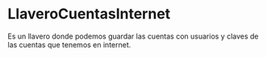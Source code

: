 # LlaveroCuentasInternet
Es un llavero donde podemos guardar las cuentas con usuarios y claves de las cuentas que tenemos en internet.
